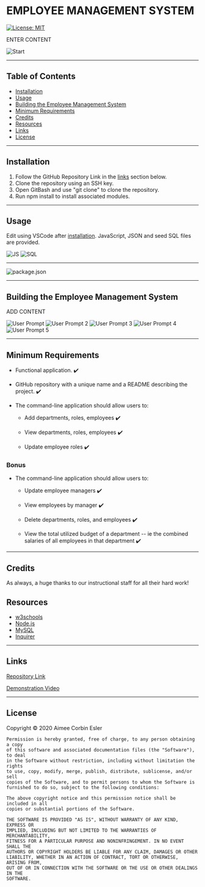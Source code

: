 # EMPLOYEE MANAGEMENT SYSTEM

[![License: MIT](https://img.shields.io/badge/License-MIT-yellow.svg)](https://opensource.org/licenses/MIT)

ENTER CONTENT

![Start](./assets/main.PNG)

---

## Table of Contents

- [Installation](#installation)
- [Usage](#Usage)
- [Building the Employee Management System](#building-the-employee-management-system)
- [Minimum Requirements](#minimum-requirements)
- [Credits](#credits)
- [Resources](#resources)
- [Links](#Links)
- [License](#license)

---

## Installation

1. Follow the GitHub Repository Link in the [links](#Links) section below.
1. Clone the repository using an SSH key.
1. Open GitBash and use "git clone" to clone the repository.
1. Run npm install to install associated modules.

---

## Usage

Edit using VSCode after [installation](#installation). JavaScript, JSON and seed SQL files are provided.

![JS](./assets/js.PNG)
![SQL](./assets/seeds.PNG)

---

![package.json](./assets/package.PNG)

---

## Building the Employee Management System

ADD CONTENT

![User Prompt](./assets/add-employee.PNG)
![User Prompt 2](./assets/add-role.PNG)
![User Prompt 3](./assets/add-department.PNG)
![User Prompt 4](./assets/remove-employee.PNG)
![User Prompt 5](./assets/budget.PNG)

---

## Minimum Requirements

* Functional application. :heavy_check_mark:

* GitHub repository with a unique name and a README describing the project. :heavy_check_mark:

* The command-line application should allow users to:

  * Add departments, roles, employees :heavy_check_mark:

  * View departments, roles, employees :heavy_check_mark:

  * Update employee roles :heavy_check_mark:

### Bonus

* The command-line application should allow users to:

  * Update employee managers :heavy_check_mark:

  * View employees by manager :heavy_check_mark:

  * Delete departments, roles, and employees :heavy_check_mark:

  * View the total utilized budget of a department -- ie the combined salaries of all employees in that department :heavy_check_mark:

---

## Credits

As always, a huge thanks to our instructional staff for all their hard work!

## Resources

- [w3schools](https://www.w3schools.com)
- [Node.js](https://nodejs.org/en/)
- [MySQL](https://www.mysql.com/)
- [Inquirer](https://www.npmjs.com/package/inquirer)

---

## Links

[Repository Link](https://github.com/aimeecesler/employee-management-system)

[Demonstration Video](https://drive.google.com/file/d/1fEARzqbKqEfLZUUPVHUzaPHgRnO6GI0-/view)

---

## License

Copyright &copy; 2020 Aimee Corbin Esler

    Permission is hereby granted, free of charge, to any person obtaining a copy
    of this software and associated documentation files (the "Software"), to deal
    in the Software without restriction, including without limitation the rights
    to use, copy, modify, merge, publish, distribute, sublicense, and/or sell
    copies of the Software, and to permit persons to whom the Software is
    furnished to do so, subject to the following conditions:

    The above copyright notice and this permission notice shall be included in all
    copies or substantial portions of the Software.

    THE SOFTWARE IS PROVIDED "AS IS", WITHOUT WARRANTY OF ANY KIND, EXPRESS OR
    IMPLIED, INCLUDING BUT NOT LIMITED TO THE WARRANTIES OF MERCHANTABILITY,
    FITNESS FOR A PARTICULAR PURPOSE AND NONINFRINGEMENT. IN NO EVENT SHALL THE
    AUTHORS OR COPYRIGHT HOLDERS BE LIABLE FOR ANY CLAIM, DAMAGES OR OTHER
    LIABILITY, WHETHER IN AN ACTION OF CONTRACT, TORT OR OTHERWISE, ARISING FROM,
    OUT OF OR IN CONNECTION WITH THE SOFTWARE OR THE USE OR OTHER DEALINGS IN THE
    SOFTWARE.
